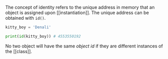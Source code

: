 The concept of identity refers to the unique address in memory that an object is assigned upon [[instantiation]]. The unique address can be obtained with `id()`.

```python
kitty_boy = 'Denali'

print(id(kitty_boy)) # 4553550192
```

No two object will have the same _object id_ if they are different instances of the [[class]].
